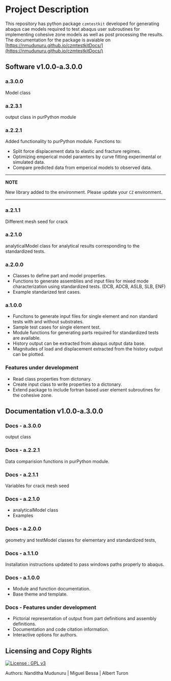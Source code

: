 # Project Description

This repository has python package ``czmtestkit`` developed for generating abaqus cae models required to test abaqus user subroutines for implementing cohesive zone models as well as post processing the results.
The documentation for the package is avaiable on [https://nmudunuru.github.io/czmtestkitDocs/](https://nmudunuru.github.io/czmtestkitDocs/) 

## Software v1.0.0-a.3.0.0

### a.3.0.0

Model class

### a.2.3.1

output class in purPython module

### a.2.2.1

Added functionality to purPython module. Functions to:

* Split force displacement data to elastic and fracture regimes.
* Optimizing emperical model paramters by curve fitting experimental or simulated data.
* Compare predicted data from emperical models to observed data.

---
**NOTE**

New library added to the environment. Please update your `CZ` environment.

---

### a.2.1.1

Different mesh seed for crack

### a.2.1.0 

analyticalModel class for analytical results corresponding to the standardized tests.

### a.2.0.0 

*  Classes to define part and model properties.
*  Functions to generate assemblies and input files for mixed mode characterization using standardized tests. (DCB, ADCB, ASLB, SLB, ENF)
*  Example standarized test cases.

### a.1.0.0
 
* Funcitons to generate input files for single element and non standard tests with and without substrates.
* Sample test cases for single element test.
* Module functions for generating parts required for standardized tests are available.
* History output can be extracted from abaqus output data base.
* Magnitudes of load and displacement extracted from the history output can be plotted.  
 
### Features under development

*  Read class properties from dictonary.
*  Create input class to write properties to a dictonary.
*  Extend package to include fortran based user element subroutines for the cohesive zone.

## Documentation v1.0.0-a.3.0.0

### Docs - a.3.0.0

output class

### Docs - a.2.2.1

Data comparision functions in purPython module.

### Docs - a.2.1.1

Variables for crack mesh seed

### Docs - a.2.1.0

* analyticalModel class
* Examples

### Docs - a.2.0.0

geometry and testModel classes for elementary and standardized tests,

### Docs - a.1.1.0

Installation instructions updated to pass windows paths properly to abaqus.

### Docs - a.1.0.0

* Module and function documentation.
* Base theme and template.
 
### Docs - Features under development

*  Pictorial representation of output from part definitions and assembly definitions.
*  Documentation and code citation information.
*  Interactive options for authors.

## Licensing and Copy Rights

[![License : GPL v3](https://img.shields.io/badge/License-GPLv3-blue.svg)](https://www.gnu.org/licenses/gpl-3.0)  

Authors: Nanditha Mudunuru  |  Miguel Bessa  |  Albert Turon